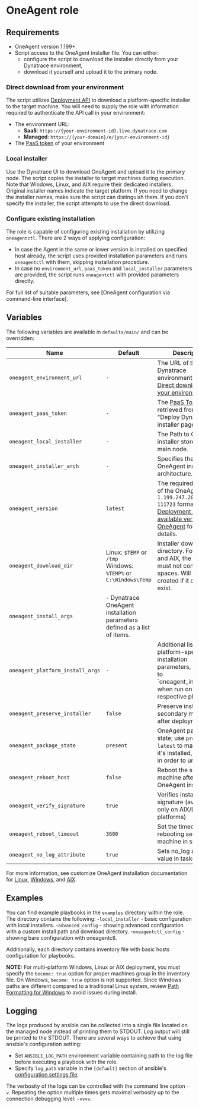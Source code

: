 # OneAgent role

## Requirements

- OneAgent version 1.199+.
- Script access to the OneAgent installer file. You can either:
  - configure the script to download the installer directly from your Dynatrace environment,
  - download it yourself and upload it to the primary node.

### Direct download from your environment

The script utilizes [Deployment API] to download a platform-specific installer to the target machine.
You will need to supply the role with information required to authenticate the API call in your environment:

- The environment URL:
  - **SaaS**: `https://{your-environment-id}.live.dynatrace.com`
  - **Managed**: `https://{your-domain}/e/{your-environment-id}`
- The [PaaS token] of your environment

### Local installer

Use the Dynatrace UI to download OneAgent and upload it to the primary node. The script copies the installer to target machines during execution.
Note that Windows, Linux, and AIX require their dedicated installers. Original installer names indicate the target platform. If you need to change the installer names, make sure the script can distinguish them.
If you don't specify the installer, the script attempts to use the direct download.

### Configure existing installation

The role is capable of configuring existing installation by utilizing `oneagentctl`.
There are 2 ways of applying configuration:

- In case the Agent in the same or lower version is installed on specified host already, the script
  uses provided installation parameters and runs `oneagentctl` with them, skipping installation procedure.
- In case no `environment_url`, `paas_token` and `local_installer` parameters are provided,
  the script runs `oneagentctl` with provided parameters directly.

For full list of suitable parameters, see [OneAgent configuration via command-line interface].

## Variables

The following variables are available in `defaults/main/` and can be overridden:

| Name                              | Default                                                                    | Description                                                                                                                                                 |
|-----------------------------------|----------------------------------------------------------------------------|-------------------------------------------------------------------------------------------------------------------------------------------------------------|
| `oneagent_environment_url`        | `-`                                                                        | The URL of the target Dynatrace environment (see [Direct download from your environment](#direct-download-from-your-environment)).                          |
| `oneagent_paas_token`             | `-`                                                                        | The [PaaS Token] retrieved from the "Deploy Dynatrace" installer page.                                                                                      |
| `oneagent_local_installer`        | `-`                                                                        | The Path to OneAgent installer stored on the main node.                                                                                                     |
| `oneagent_installer_arch`         | `-`                                                                        | Specifies the OneAgent installer architecture.                                                                                                              |
| `oneagent_version`                | `latest`                                                                   | The required version of the OneAgent in the `1.199.247.20200714-111723` format. See [Deployment API - GET available versions of OneAgent] for more details. |
| `oneagent_download_dir`           | Linux: `$TEMP` or `/tmp`</br>Windows: `%TEMP%` or `C:\Windows\Temp`        | Installer download directory. For Linux and AIX, the directory must not contain spaces. Will be created if it does not exist.                               |
| `oneagent_install_args`           | `-` Dynatrace OneAgent installation parameters defined as a list of items. |
| `oneagent_platform_install_args`  | `-`                                                                        | Additional list of platform-specific installation parameters, appended to `oneagent_install_args' when run on a respective platform.                        |
| `oneagent_preserve_installer`     | `false`                                                                    | Preserve installers on secondary machines after deployment.                                                                                                 |
| `oneagent_package_state`          | `present`                                                                  | OneAgent package state; use `present` or `latest` to make sure it's installed, or `absent` in order to uninstall.                                           |
| `oneagent_reboot_host`            | `false`                                                                    | Reboot the secondary machine after OneAgent installation                                                                                                    |
| `oneagent_verify_signature`       | `true`                                                                     | Verifies installer's signature (available only on AIX/Linux platforms)                                                                                      |
| `oneagent_reboot_timeout`         | `3600`                                                                     | Set the timeout for rebooting secondary machine in seconds                                                                                                  |
| `oneagent_no_log_attribute`       | `true`                                                                     | Sets no_log attribute value in tasks                                                                                                                        |

For more information, see customize OneAgent installation documentation for [Linux], [Windows], and [AIX].

## Examples

You can find example playbooks in the `examples` directory within the role. The directory contains the following: -`local_installer` - basic configuration with local installers. -`advanced_config` - showing advanced configuration with a custom install path and download directory. -`oneagentctl_config` - showing bare configuration with oneagentctl.

Additionally, each directory contains inventory file with basic hosts configuration for playbooks.

**NOTE:** For multi-platform Windows, Linux or AIX deployment, you must specify the `become: true` option for proper machines group in the inventory file.
On Windows, `become: true` option is not supported.
Since Windows paths are different compared to a traditional Linux system, review [Path Formatting for Windows] to avoid issues during install.

## Logging

The logs produced by ansible can be collected into a single file located on the managed node instead of printing them to STDOUT.
Log output will still be printed to the STDOUT.
There are several ways to achieve that using ansible's configuration setting:

- Set `ANSIBLE_LOG_PATH` environment variable containing path to the log file before executing a playbook with the role.
- Specify `log_path` variable in the `[default]` section of ansible's [configuration settings file].

The verbosity of the logs can be controlled with the command line option `-v`.
Repeating the option multiple times gets maximal verbosity up to the connection debugging level: `-vvvv`.

[PaaS token]: https://www.dynatrace.com/support/help/shortlink/token#paas-token-
[Deployment API]: https://www.dynatrace.com/support/help/shortlink/api-deployment
[Deployment API - GET available versions of OneAgent]: https://www.dynatrace.com/support/help/shortlink/api-deployment-get-versions
[Path Formatting for Windows]: https://docs.ansible.com/ansible/latest/user_guide/windows_usage.html#path-formatting-for-windows
[Windows]: https://www.dynatrace.com/support/help/shortlink/windows-custom-installation
[Linux]: https://www.dynatrace.com/support/help/shortlink/linux-custom-installation
[AIX]: https://www.dynatrace.com/support/help/shortlink/aix-custom-installation
[configuration settings file]: https://docs.ansible.com/ansible/latest/reference_appendices/general_precedence.html#configuration-settings
